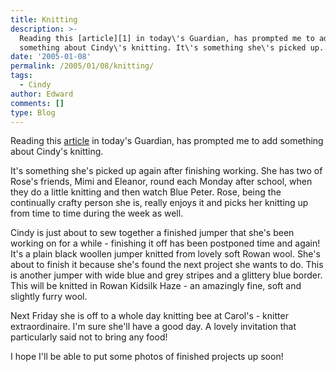 ```yaml
---
title: Knitting
description: >-
  Reading this [article][1] in today\'s Guardian, has prompted me to add
  something about Cindy\'s knitting. It\'s something she\'s picked up...
date: '2005-01-08'
permalink: /2005/01/08/knitting/
tags:
  - Cindy
author: Edward
comments: []
type: Blog
---
```


Reading this [article][1] in today\'s Guardian, has prompted me to add
something about Cindy\'s knitting.

It\'s something she\'s picked up again after finishing working. She has
two of Rose\'s friends, Mimi and Eleanor, round each Monday after
school, when they do a little knitting and then watch Blue Peter. Rose,
being the continually crafty person she is, really enjoys it and picks
her knitting up from time to time during the week as well.

Cindy is just about to sew together a finished jumper that she\'s been
working on for a while - finishing it off has been postponed time and
again! It\'s a plain black woollen jumper knitted from lovely soft Rowan
wool. She\'s about to finish it because she\'s found the next project
she wants to do. This is another jumper with wide blue and grey stripes
and a glittery blue border. This will be knitted in Rowan Kidsilk Haze -
an amazingly fine, soft and slightly furry wool.

Next Friday she is off to a whole day knitting bee at Carol\'s - knitter
extraordinaire. I\'m sure she\'ll have a good day. A lovely invitation
that particularly said not to bring any food!

I hope I\'ll be able to put some photos of finished projects up soon!



[1]: https://www.guardian.co.uk/weekend/story/0,3605,1384649,00.html

